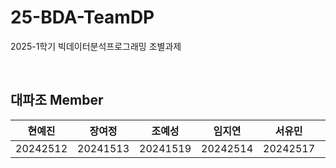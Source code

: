# 25-BDA-TeamDP
2025-1학기 빅데이터분석프로그래밍 조별과제

<br>

## 대파조 Member

|현예진|장여정|조예성|임지연|서유민|이윤석|
|:---:|:---:|:---:|:---:|:---:|:--:|
|20242512|20241513|20241519|20242514|20242517|20242523|
